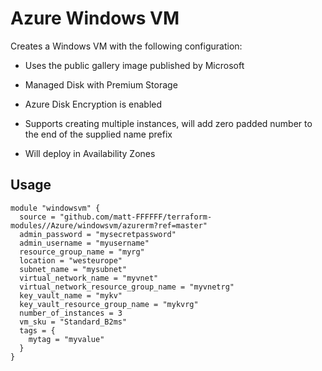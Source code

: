# Azure Windows VM

Creates a Windows VM with the following configuration:

* Uses the public gallery image published by Microsoft

* Managed Disk with Premium Storage

* Azure Disk Encryption is enabled

* Supports creating multiple instances, will add zero padded number to the end of the supplied name prefix

* Will deploy in Availability Zones

## Usage

```hcl
module "windowsvm" {
  source = "github.com/matt-FFFFFF/terraform-modules//Azure/windowsvm/azurerm?ref=master"
  admin_password = "mysecretpassword"
  admin_username = "myusername"
  resource_group_name = "myrg"
  location = "westeurope"
  subnet_name = "mysubnet"
  virtual_network_name = "myvnet"
  virtual_network_resource_group_name = "myvnetrg"
  key_vault_name = "mykv"
  key_vault_resource_group_name = "mykvrg"
  number_of_instances = 3
  vm_sku = "Standard_B2ms"
  tags = {
    mytag = "myvalue"
  }
}
```